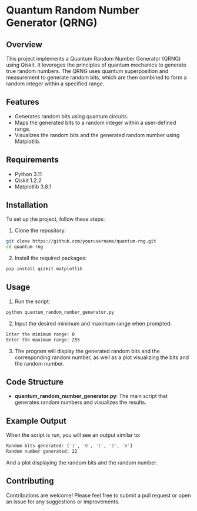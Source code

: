 # Quantum Random Number Generator (QRNG)
## Overview
This project implements a Quantum Random Number Generator (QRNG) using Qiskit. It leverages the principles of quantum mechanics to generate true random numbers. The QRNG uses quantum superposition and measurement to generate random bits, which are then combined to form a random integer within a specified range.

## Features
- Generates random bits using quantum circuits.
- Maps the generated bits to a random integer within a user-defined range.
- Visualizes the random bits and the generated random number using Matplotlib.

## Requirements
- Python 3.11
- Qiskit 1.2.2
- Matplotlib 3.8.1

## Installation
To set up the project, follow these steps:
1. Clone the repository:
```bash
git clone https://github.com/yourusername/quantum-rng.git
cd quantum-rng
```
2. Install the required packages:
```bash
pip install qiskit matplotlib
```

## Usage
1. Run the script:
```bash
python quantum_random_number_generator.py 
```
2. Input the desired minimum and maximum range when prompted:
```bash
Enter the minimum range: 0
Enter the maximum range: 255 
```
3. The program will display the generated random bits and the corresponding random number, as well as a plot visualizing the bits and the random number.

## Code Structure
- **quantum_random_number_generator.py**: The main script that generates random numbers and visualizes the results.

## Example Output
When the script is run, you will see an output similar to:
```bash
Random bits generated: ['1', '0', '1', '1', '0']
Random number generated: 22 
```
And a plot displaying the random bits and the random number.
## Contributing
Contributions are welcome! Please feel free to submit a pull request or open an issue for any suggestions or improvements.
